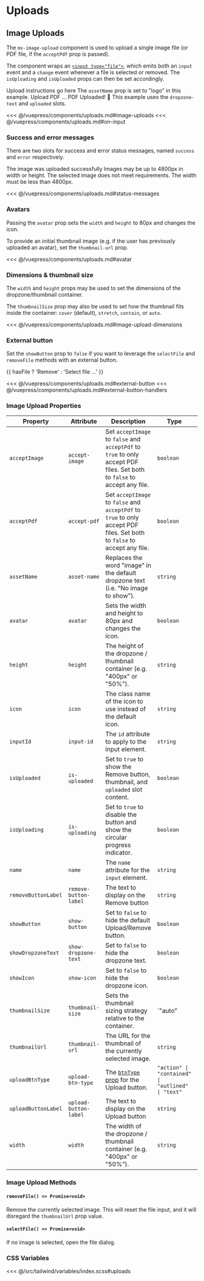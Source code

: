 # Uploads

## Image Uploads

The `mx-image-upload` component is used to upload a single image file (or PDF file, if the `acceptPdf` prop is passed).

The component wraps an [`<input type="file">`](https://developer.mozilla.org/en-US/docs/Web/HTML/Element/input/file), which emits both an `input` event and a `change` event whenever a file is selected or removed. The `isUploading` and `isUploaded` props can then be set accordingly.

<section class="mds">
  <div class="flex flex-col my-20 space-y-40">
<!-- #region image-uploads -->
    <mx-image-upload @input="onInput">
      <span slot="instructions">Upload instructions go here</span>
    </mx-image-upload>
    <mx-image-upload show-icon="false" asset-name="logo" @input="onInput">
      <span slot="instructions">
        The <code>assetName</code> prop is set to "logo" in this example.
      </span>
    </mx-image-upload>
    <mx-image-upload show-dropzone-text="false" upload-btn-type="outlined" upload-button-label="Attach" @input="onInput" />
    <mx-image-upload accept-pdf accept-image="false" icon="ph-file-arrow-up" @input="onInput">
      <span slot="dropzone-text" class="mt-8">
        Upload PDF &hellip;
      </span>
      <span slot="uploaded">
        PDF Uploaded! 🎉
      </span>
      <span slot="instructions">
        This example uses the <code>dropzone-text</code> and <code>uploaded</code> slots.
      </span>
    </mx-image-upload>
<!-- #endregion image-uploads -->
  </div>
</section>

<<< @/vuepress/components/uploads.md#image-uploads
<<< @/vuepress/components/uploads.md#on-input

### Success and error messages

There are two slots for success and error status messages, named `success` and `error` respectively.

<section class="mds">
  <div class="flex flex-col my-20 space-y-40">
<!-- #region status-messages -->
    <mx-image-upload thumbnail-size="cover" thumbnail-url="https://picsum.photos/300">
      <span slot="success">
        The image was uploaded successfully
      </span>
    </mx-image-upload>
    <mx-image-upload thumbnail-size="cover" thumbnail-url="https://picsum.photos/320">
      <span slot="instructions">
        Images may be up to 4800px in width or height.
      </span>
      <span slot="error">
        The selected image does not meet requirements.  The width must be less than 4800px.
      </span>
    </mx-image-upload>
<!-- #endregion status-messages -->
  </div>
</section>

<<< @/vuepress/components/uploads.md#status-messages

### Avatars

Passing the `avatar` prop sets the `width` and `height` to 80px and changes the icon.

To provide an initial thumbnail image (e.g. if the user has previously uploaded an avatar), set the `thumbnail-url` prop.

<section class="mds">
  <div class="flex my-20">  
<!-- #region avatar -->
    <mx-image-upload
      avatar
      thumbnail-url="https://www.gravatar.com/avatar/205e460b479e2e5b48aec07710c08d50" 
      @input="onInput"
    />
<!-- #endregion avatar -->
  </div>
</section>

<<< @/vuepress/components/uploads.md#avatar

### Dimensions & thumbnail size

The `width` and `height` props may be used to set the dimensions of the dropzone/thumbnail container.

The `thumbnailSize` prop may also be used to set how the thumbnail fits inside the container: `cover` (default), `stretch`, `contain`, or `auto`.

<section class="mds">
  <div class="flex flex-col my-20 space-y-40">
<!-- #region image-upload-dimensions -->
    <mx-image-upload width="75%" height="150px" thumbnail-size="cover" thumbnail-url="https://via.placeholder.com/200x100" />
    <mx-image-upload width="75%" height="150px" thumbnail-size="stretch" thumbnail-url="https://via.placeholder.com/200x100" />
    <mx-image-upload width="75%" height="150px" thumbnail-size="contain" thumbnail-url="https://via.placeholder.com/200x100" />
    <mx-image-upload width="75%" height="150px" thumbnail-size="auto" thumbnail-url="https://via.placeholder.com/200x100" />
<!-- #endregion image-upload-dimensions -->
  </div>
</section>

<<< @/vuepress/components/uploads.md#image-upload-dimensions

### External button

Set the `showButton` prop to `false` if you want to leverage the `selectFile` and `removeFile` methods with an external button.

<section class="mds">
  <div class="inline-flex flex-col items-center space-y-20">
<!-- #region external-button -->
    <mx-image-upload ref="upload" show-button="false" @change="onChange" />
    <mx-button
      btn-type="action"
      :icon="hasFile ? 'ph-trash-simple' : 'ph-arrow-fat-line-up'"
      @click="onButtonClick"
    >
      {{ hasFile ? 'Remove' : 'Select file ...' }}
    </mx-button>
<!-- #endregion external-button -->
  </div>
</section>

<<< @/vuepress/components/uploads.md#external-button
<<< @/vuepress/components/uploads.md#external-button-handlers

### Image Upload Properties

| Property            | Attribute             | Description                                                                                                              | Type                                              | Default       |
| ------------------- | --------------------- | ------------------------------------------------------------------------------------------------------------------------ | ------------------------------------------------- | ------------- |
| `acceptImage`       | `accept-image`        | Set `acceptImage` to `false` and `acceptPdf` to `true` to only accept PDF files. Set both to `false` to accept any file. | `boolean`                                         | `true`        |
| `acceptPdf`         | `accept-pdf`          | Set `acceptImage` to `false` and `acceptPdf` to `true` to only accept PDF files. Set both to `false` to accept any file. | `boolean`                                         | `false`       |
| `assetName`         | `asset-name`          | Replaces the word "image" in the default dropzone text (i.e. "No image to show").                                        | `string`                                          | `'image'`     |
| `avatar`            | `avatar`              | Sets the width and height to 80px and changes the icon.                                                                  | `boolean`                                         | `false`       |
| `height`            | `height`              | The height of the dropzone / thumbnail container (e.g. "400px" or "50%").                                                | `string`                                          | `undefined`   |
| `icon`              | `icon`                | The class name of the icon to use instead of the default icon.                                                           | `string`                                          | `undefined`   |
| `inputId`           | `input-id`            | The `id` attribute to apply to the input element.                                                                        | `string`                                          | `undefined`   |
| `isUploaded`        | `is-uploaded`         | Set to `true` to show the Remove button, thumbnail, and `uploaded` slot content.                                         | `boolean`                                         | `false`       |
| `isUploading`       | `is-uploading`        | Set to `true` to disable the button and show the circular progress indicator.                                            | `boolean`                                         | `false`       |
| `name`              | `name`                | The `name` attribute for the `input` element.                                                                            | `string`                                          | `undefined`   |
| `removeButtonLabel` | `remove-button-label` | The text to display on the Remove button                                                                                 | `string`                                          | `'Remove'`    |
| `showButton`        | `show-button`         | Set to `false` to hide the default Upload/Remove button.                                                                 | `boolean`                                         | `true`        |
| `showDropzoneText`  | `show-dropzone-text`  | Set to `false` to hide the dropzone text.                                                                                | `boolean`                                         | `true`        |
| `showIcon`          | `show-icon`           | Set to `false` to hide the dropzone icon.                                                                                | `boolean`                                         | `true`        |
| `thumbnailSize`     | `thumbnail-size`      | Sets the thumbnail sizing strategy relative to the container.                                                            | `"auto" | "contain" | "cover" | "stretch"`        | `'cover'`     |
| `thumbnailUrl`      | `thumbnail-url`       | The URL for the thumbnail of the currently selected image.                                                               | `string`                                          | `undefined`   |
| `uploadBtnType`     | `upload-btn-type`     | The [`btnType` prop](/components/buttons.html) for the Upload button.                                                    | `"action" \| "contained" \| "outlined" \| "text"` | `'contained'` |
| `uploadButtonLabel` | `upload-button-label` | The text to display on the Upload button                                                                                 | `string`                                          | `'Upload'`    |
| `width`             | `width`               | The width of the dropzone / thumbnail container (e.g. "400px" or "50%").                                                 | `string`                                          | `undefined`   |

### Image Upload Methods

#### `removeFile() => Promise<void>`

Remove the currently selected image. This will reset the file input, and it will disregard the `thumbnailUrl` prop value.

#### `selectFile() => Promise<void>`

If no image is selected, open the file dialog.

### CSS Variables

<<< @/src/tailwind/variables/index.scss#uploads

<script>
export default {
  data() {
    return {
      hasFile: false,
    }
  },
  methods: {
    // #region on-input
    onInput(e) {
      if (e.target.files.length === 0) return console.log('Removed file')
      console.log('Uploading ' + e.target.files[0].name)
      const mxImageUpload = e.target.closest('mx-image-upload')
      mxImageUpload.isUploading = true
      // Simulate upload
      setTimeout(() => {
        mxImageUpload.isUploaded = true
        mxImageUpload.isUploading = false
        console.log('Uploaded ' + e.target.files[0].name)
      }, 2000)
      // #endregion on-input
    },
    // #region external-button-handlers
    onChange(e) {
      this.hasFile = e.target.files.length > 0
    },
    onButtonClick() {
      if (this.hasFile) {
        this.$refs.upload.removeFile()
      } else {
        this.$refs.upload.selectFile()
      }
    },
    // #endregion external-button-handlers
  }
}
</script>
